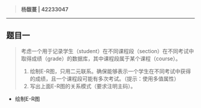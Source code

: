 > **杨馥蔓 | 42233047**

---

## 题目一
>考虑一个用于记录学生（student）在不同课程段（section）在不同考试中取得成绩（grade）的数据库，其中课程段属于某个课程（course）。
> 1. 绘制E-R图，只用二元联系。确保能够表示一个学生在不同考试中获得的成绩，且一个课程段可能有多次考试。（提示：使用多值属性）
> 2. 写出上面E-R图的关系模式（要求注明主码）。

- 绘制E-R图
